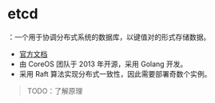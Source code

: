 # etcd

：一个用于协调分布式系统的数据库，以键值对的形式存储数据。
- [官方文档](https://etcd.io/docs/v3.5/)
- 由 CoreOS 团队于 2013 年开源，采用 Golang 开发。
- 采用 Raft 算法实现分布式一致性，因此需要部署奇数个实例。

> TODO：了解原理

